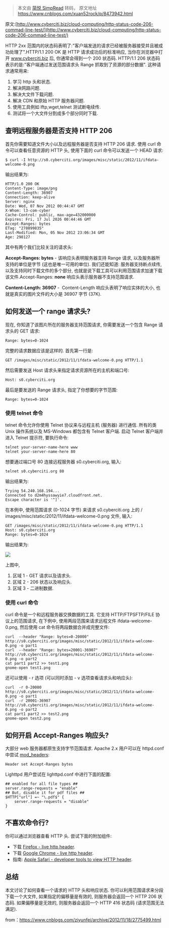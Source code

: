 > 本文由 [简悦 SimpRead](http://ksria.com/simpread/) 转码， 原文地址 https://www.cnblogs.com/xuan52rock/p/8473942.html

原文:[http://www.cyberciti.biz/cloud-computing/http-status-code-206-commad-line-test/](http://www.cyberciti.biz/cloud-computing/http-status-code-206-commad-line-test/)  

HTTP 2xx 范围内的状态码表明了:"客户端发送的请求已经被服务器接受并且被成功处理了".HTTP/1.1 200 OK 是 HTTP 请求成功后的标准响应, 当你在浏览器中打开 www.cyberciti.biz 后, 你通常会得到一个 200 状态码. HTTP/1.1 206 状态码表示的是:"客户端通过发送范围请求头 Range 抓取到了资源的部分数据". 这种请求通常用来:

1.  学习 http 头和状态.
2.  解决网路问题.
3.  解决大文件下载问题.
4.  解决 CDN 和原始 HTTP 服务器问题.
5.  使用工具例如 lftp,wget,telnet 测试断电续传.
6.  测试将一个大文件分割成多个部分同时下载.

查明远程服务器是否支持 HTTP 206
--------------------

首先你需要知道文件大小以及远程服务器是否支持 HTTP 206 请求. 使用 curl 命令可以查看任意资源的 HTTP 头, 使用下面的 curl 命令可以发送一个 HEAD 请求:

```
$ curl -I http://s0.cyberciti.org/images/misc/static/2012/11/ifdata-welcome-0.png

```

输出结果为:

```
HTTP/1.0 200 OK
Content-Type: image/png
Content-Length: 36907
Connection: keep-alive
Server: nginx
Date: Wed, 07 Nov 2012 00:44:47 GMT
X-Whom: l3-com-cyber
Cache-Control: public, max-age=432000000
Expires: Fri, 17 Jul 2026 00:44:46 GMT
Accept-Ranges: bytes
ETag: "278099835"
Last-Modified: Mon, 05 Nov 2012 23:06:34 GMT
Age: 298127

```

其中有两个我们比较关注的请求头:

**Accept-Ranges: bytes** - 该响应头表明服务器支持 Range 请求, 以及服务器所支持的单位是字节 (这也是唯一可用的单位). 我们还能知道: 服务器支持断点续传, 以及支持同时下载文件的多个部分, 也就是说下载工具可以利用范围请求加速下载该文件.Accept-Ranges: **none** 响应头表示服务器不支持范围请求.

**Content-Length: 36907** -  Content-Length 响应头表明了响应实体的大小, 也就是真实的图片文件的大小是 36907 字节 (37K).

如何发送一个 range 请求头?
-----------------

现在, 你知道了该图片所在的服务器支持范围请求, 你需要发送一个包含 Range 请求头的 GET 请求:

```
Range: bytes=0-1024

```

完整的请求数据应该是这样的. 首先第一行是:

```
GET /images/misc/static/2012/11/ifdata-welcome-0.png HTTP/1.1 

```

然后需要发送 Host 请求头来指定请求资源所在的主机和端口号:

```
Host: s0.cyberciti.org

```

最后是要发送的 Range 请求头, 指定了你想要的字节范围:

```
Range: bytes=0-1024 

```

### 使用 telnet 命令

telnet 命令允许你使用 Telnet 协议来与远程主机 (服务器) 进行通信. 所有的类 Unix 操作系统以及 MS-Windows 都包含有 Telnet 客户端. 启动 Telnet 客户端并进入 Telnet 提示符, 要执行命令:

```
telnet your-server-name-here www
telnet your-server-name-here 80

```

想要通过端口号 80 连接远程服务器 s0.cyberciti.org, 输入:

```
telnet s0.cyberciti.org 80 

```

输出结果为:

```
Trying 54.240.168.194...
Connected to d2m4hyssawyie7.cloudfront.net.
Escape character is '^]'.

```

在本例中, 使用范围请求 (0-1024 字节) 来请求 s0.cyberciti.org 上的 / images/misc/static/2012/11/ifdata-welcome-0.png 文件, 输入:

```
GET /images/misc/static/2012/11/ifdata-welcome-0.png HTTP/1.1
Host: s0.cyberciti.org
Range: bytes=0-1024

```

输出结果为:

![](http://s0.cyberciti.org/uploads/cms/2012/11/telnet-http-206-range-requests-example.png)

上图中,

1.  区域 1 - GET 请求以及请求头.
2.  区域 2 - 206 状态以及响应头.
3.  区域 3 - 二进制数据.

### 使用 curl 命令

curl 命令是一个和远程服务器交换数据的工具. 它支持 HTTP/FTPSFTP/FILE 协议上的范围请求, 在下例中, 使用两段范围来请求远程文件 ifdata-welcome-0.png, 然后使用 cat 命令将两段数据合并成完整文件:

```
curl  --header "Range: bytes=0-20000" http://s0.cyberciti.org/images/misc/static/2012/11/ifdata-welcome-0.png -o part1
curl  --header "Range: bytes=20001-36907" http://s0.cyberciti.org/images/misc/static/2012/11/ifdata-welcome-0.png -o part2
cat part1 part2 >> test1.png
gnome-open test1.png

```

还可以使用 - r 选项 (可以同时添加 - v 选项查看请求头和响应头):

```
curl  -r 0-20000 http://s0.cyberciti.org/images/misc/static/2012/11/ifdata-welcome-0.png -o part1
curl  -r 20001-36907 http://s0.cyberciti.org/images/misc/static/2012/11/ifdata-welcome-0.png -o part2
cat part1 part2 >> test2.png
gnome-open test2.png

```

如何开启 Accept-Ranges 响应头?
-----------------------

大部分 web 服务器都原生支持字节范围请求. Apache 2.x 用户可以在 httpd.conf 中尝试 [mod_headers](http://httpd.apache.org/docs/2.2/mod/mod_headers.html):

```
Header set Accept-Ranges bytes

```

Lighttpd 用户尝试在 lighttpd.conf 中进行下面的配置:

```
## enabled for all file types ##
server.range-requests = "enable"
## But, disable it for pdf files ##
$HTTP["url"] =~ "\.pdf$" {
    server.range-requests = "disable"
}

```

不喜欢命令行?
-------

你可以通过浏览器查看 HTTP 头. 尝试下面的附加组件:

*   下载 [Firefox - live http header](https://addons.mozilla.org/en-US/firefox/addon/live-http-headers/).
*   下载 [Google Chrome - live http header](https://chrome.google.com/webstore/detail/http-headers/hplfkkmefamockhligfdcfgfnbcdddbg).
*   指南: [Apple Safari - developer tools to view HTTP header](http://developer.apple.com/library/safari/documentation/AppleApplications/Conceptual/Safari_Developer_Guide/OptimizingYourWebsite/OptimizingYourWebsite.html).

总结
--

本文讨论了如何查看一个请求的 HTTP 头和响应状态. 你可以利用范围请求来分段下载一个大文件, 如果指定的偏移量是有效的, 则服务器会返回一个 HTTP 206 状态码. 如果偏移量是无效的, 则服务器会返回一个 HTTP 416 状态码 (请求范围无法满足).

from：https://www.cnblogs.com/ziyunfei/archive/2012/11/18/2775499.html